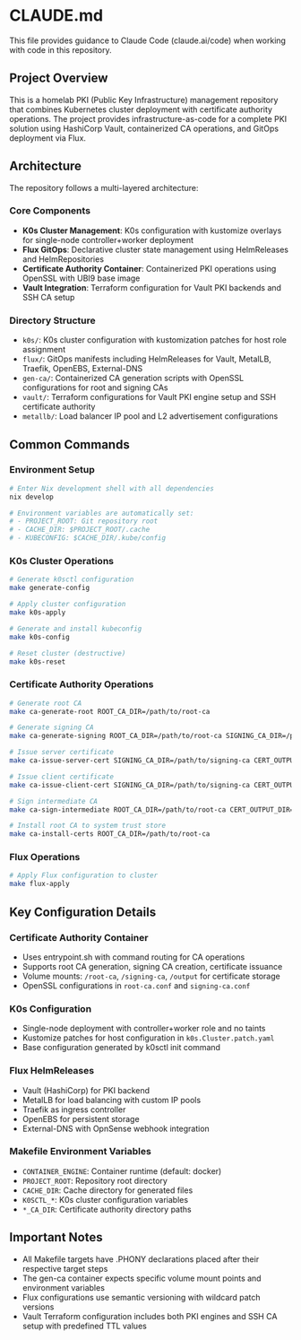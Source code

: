 # CLAUDE.md

This file provides guidance to Claude Code (claude.ai/code) when working with code in this repository.

## Project Overview

This is a homelab PKI (Public Key Infrastructure) management repository that combines Kubernetes cluster deployment with certificate authority operations. The project provides infrastructure-as-code for a complete PKI solution using HashiCorp Vault, containerized CA operations, and GitOps deployment via Flux.

## Architecture

The repository follows a multi-layered architecture:

### Core Components
- **K0s Cluster Management**: K0s configuration with kustomize overlays for single-node controller+worker deployment
- **Flux GitOps**: Declarative cluster state management using HelmReleases and HelmRepositories
- **Certificate Authority Container**: Containerized PKI operations using OpenSSL with UBI9 base image
- **Vault Integration**: Terraform configuration for Vault PKI backends and SSH CA setup

### Directory Structure
- `k0s/`: K0s cluster configuration with kustomization patches for host role assignment
- `flux/`: GitOps manifests including HelmReleases for Vault, MetalLB, Traefik, OpenEBS, External-DNS
- `gen-ca/`: Containerized CA generation scripts with OpenSSL configurations for root and signing CAs
- `vault/`: Terraform configurations for Vault PKI engine setup and SSH certificate authority
- `metallb/`: Load balancer IP pool and L2 advertisement configurations

## Common Commands

### Environment Setup
```bash
# Enter Nix development shell with all dependencies
nix develop

# Environment variables are automatically set:
# - PROJECT_ROOT: Git repository root
# - CACHE_DIR: $PROJECT_ROOT/.cache
# - KUBECONFIG: $CACHE_DIR/.kube/config
```

### K0s Cluster Operations
```bash
# Generate k0sctl configuration
make generate-config

# Apply cluster configuration
make k0s-apply

# Generate and install kubeconfig
make k0s-config

# Reset cluster (destructive)
make k0s-reset
```

### Certificate Authority Operations
```bash
# Generate root CA
make ca-generate-root ROOT_CA_DIR=/path/to/root-ca

# Generate signing CA
make ca-generate-signing ROOT_CA_DIR=/path/to/root-ca SIGNING_CA_DIR=/path/to/signing-ca

# Issue server certificate
make ca-issue-server-cert SIGNING_CA_DIR=/path/to/signing-ca CERT_OUTPUT_DIR=/path/to/output ARGS="server.example.com"

# Issue client certificate
make ca-issue-client-cert SIGNING_CA_DIR=/path/to/signing-ca CERT_OUTPUT_DIR=/path/to/output ARGS="client-name"

# Sign intermediate CA
make ca-sign-intermediate ROOT_CA_DIR=/path/to/root-ca CERT_OUTPUT_DIR=/path/to/output ARGS="intermediate-ca-name"

# Install root CA to system trust store
make ca-install-certs ROOT_CA_DIR=/path/to/root-ca
```

### Flux Operations
```bash
# Apply Flux configuration to cluster
make flux-apply
```

## Key Configuration Details

### Certificate Authority Container
- Uses entrypoint.sh with command routing for CA operations
- Supports root CA generation, signing CA creation, certificate issuance
- Volume mounts: `/root-ca`, `/signing-ca`, `/output` for certificate storage
- OpenSSL configurations in `root-ca.conf` and `signing-ca.conf`

### K0s Configuration
- Single-node deployment with controller+worker role and no taints
- Kustomize patches for host configuration in `k0s.Cluster.patch.yaml`
- Base configuration generated by k0sctl init command

### Flux HelmReleases
- Vault (HashiCorp) for PKI backend
- MetalLB for load balancing with custom IP pools
- Traefik as ingress controller
- OpenEBS for persistent storage
- External-DNS with OpnSense webhook integration

### Makefile Environment Variables
- `CONTAINER_ENGINE`: Container runtime (default: docker)
- `PROJECT_ROOT`: Repository root directory
- `CACHE_DIR`: Cache directory for generated files
- `K0SCTL_*`: K0s cluster configuration variables
- `*_CA_DIR`: Certificate authority directory paths

## Important Notes

- All Makefile targets have .PHONY declarations placed after their respective target steps
- The gen-ca container expects specific volume mount points and environment variables
- Flux configurations use semantic versioning with wildcard patch versions
- Vault Terraform configuration includes both PKI engines and SSH CA setup with predefined TTL values
